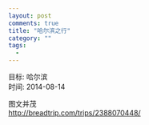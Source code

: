 ```yaml
---
layout: post
comments: true
title: "哈尔滨之行"
category: ""
tags: 
  - 
---
```


目标: 哈尔滨  
时间: 2014-08-14  

图文并茂  
<a target="_blank" href="http://breadtrip.com/trips/2388070448/">http://breadtrip.com/trips/2388070448/</a>